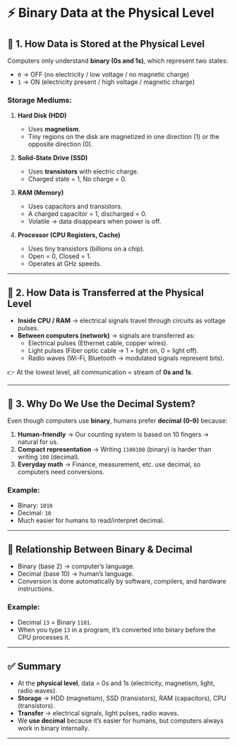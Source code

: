 # ⚡ Binary Data at the Physical Level

## 🔹 1. How Data is Stored at the Physical Level

Computers only understand **binary (0s and 1s)**, which represent two states:
- `0` → OFF (no electricity / low voltage / no magnetic charge)
- `1` → ON (electricity present / high voltage / magnetic charge)

### Storage Mediums:
1. **Hard Disk (HDD)**
   - Uses **magnetism**.
   - Tiny regions on the disk are magnetized in one direction (1) or the opposite direction (0).

2. **Solid-State Drive (SSD)**
   - Uses **transistors** with electric charge.
   - Charged state = 1, No charge = 0.

3. **RAM (Memory)**
   - Uses capacitors and transistors.
   - A charged capacitor = 1, discharged = 0.
   - Volatile → data disappears when power is off.

4. **Processor (CPU Registers, Cache)**
   - Uses tiny transistors (billions on a chip).
   - Open = 0, Closed = 1.
   - Operates at GHz speeds.

---

## 🔹 2. How Data is Transferred at the Physical Level

- **Inside CPU / RAM** → electrical signals travel through circuits as voltage pulses.
- **Between computers (network)** → signals are transferred as:
  - Electrical pulses (Ethernet cable, copper wires).
  - Light pulses (Fiber optic cable → 1 = light on, 0 = light off).
  - Radio waves (Wi-Fi, Bluetooth → modulated signals represent bits).

👉 At the lowest level, all communication = stream of **0s and 1s**.

---

## 🔹 3. Why Do We Use the Decimal System?

Even though computers use **binary**, humans prefer **decimal (0–9)** because:
1. **Human-friendly** → Our counting system is based on 10 fingers → natural for us.
2. **Compact representation** → Writing `1100100` (binary) is harder than writing `100` (decimal).
3. **Everyday math** → Finance, measurement, etc. use decimal, so computers need conversions.

### Example:
- Binary: `1010`  
- Decimal: `10`  
- Much easier for humans to read/interpret decimal.

---

## 🔹 Relationship Between Binary & Decimal
- Binary (base 2) → computer’s language.  
- Decimal (base 10) → human’s language.  
- Conversion is done automatically by software, compilers, and hardware instructions.

### Example:
- Decimal `13` = Binary `1101`.  
- When you type `13` in a program, it’s converted into binary before the CPU processes it.

---

## ✅ Summary

- At the **physical level**, data = 0s and 1s (electricity, magnetism, light, radio waves).  
- **Storage** → HDD (magnetism), SSD (transistors), RAM (capacitors), CPU (transistors).  
- **Transfer** → electrical signals, light pulses, radio waves.  
- We **use decimal** because it’s easier for humans, but computers always work in binary internally.  

---
